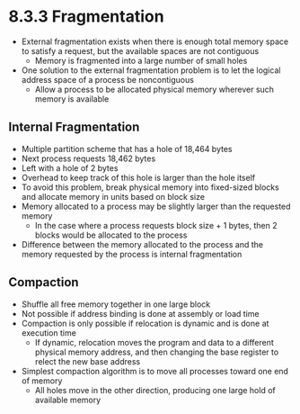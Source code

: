 # 8.3.3 Fragmentation

* External fragmentation exists when there is enough total memory space to satisfy a request, but the available spaces are not contiguous
  * Memory is fragmented into a large number of small holes
* One solution to the external fragmentation problem is to let the logical address space of a process be noncontiguous
  * Allow a process to be allocated physical memory wherever such memory is available

## Internal Fragmentation

* Multiple partition scheme that has a hole of 18,464 bytes
* Next process requests 18,462 bytes
* Left with a hole of 2 bytes
* Overhead to keep track of this hole is larger than the hole itself
* To avoid this problem, break physical memory into fixed-sized blocks and allocate memory in units based on block size
* Memory allocated to a process may be slightly larger than the requested memory
  * In the case where a process requests block size + 1 bytes, then 2 blocks would be allocated to the process
* Difference between the memory allocated to the process and the memory requested by the process is internal fragmentation

## Compaction

* Shuffle all free memory together in one large block
* Not possible if address binding is done at assembly or load time
* Compaction is only possible if relocation is dynamic and is done at execution time
  * If dynamic, relocation moves the program and data to a different physical memory address, and then changing the base register to relect the new base address
* Simplest compaction algorithm is to move all processes toward one end of memory
  * All holes move in the other direction, producing one large hold of available memory
